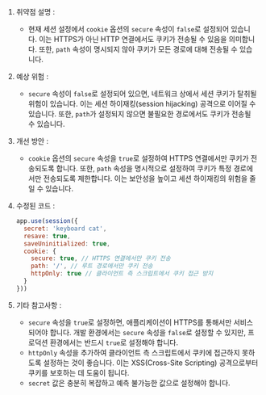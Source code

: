 1. 취약점 설명 :
   - 현재 세션 설정에서 `cookie` 옵션의 `secure` 속성이 `false`로 설정되어 있습니다. 이는 HTTPS가 아닌 HTTP 연결에서도 쿠키가 전송될 수 있음을 의미합니다. 또한, `path` 속성이 명시되지 않아 쿠키가 모든 경로에 대해 전송될 수 있습니다.

2. 예상 위험 :
   - `secure` 속성이 `false`로 설정되어 있으면, 네트워크 상에서 세션 쿠키가 탈취될 위험이 있습니다. 이는 세션 하이재킹(session hijacking) 공격으로 이어질 수 있습니다. 또한, `path`가 설정되지 않으면 불필요한 경로에서도 쿠키가 전송될 수 있습니다.

3. 개선 방안 :
   - `cookie` 옵션의 `secure` 속성을 `true`로 설정하여 HTTPS 연결에서만 쿠키가 전송되도록 합니다. 또한, `path` 속성을 명시적으로 설정하여 쿠키가 특정 경로에서만 전송되도록 제한합니다. 이는 보안성을 높이고 세션 하이재킹의 위험을 줄일 수 있습니다.

4. 수정된 코드 :
   ```javascript
   app.use(session({
     secret: 'keyboard cat',
     resave: true,
     saveUninitialized: true,
     cookie: { 
       secure: true, // HTTPS 연결에서만 쿠키 전송
       path: '/', // 루트 경로에서만 쿠키 전송
       httpOnly: true // 클라이언트 측 스크립트에서 쿠키 접근 방지
     }
   }))
   ```

5. 기타 참고사항 :
   - `secure` 속성을 `true`로 설정하면, 애플리케이션이 HTTPS를 통해서만 서비스되어야 합니다. 개발 환경에서는 `secure` 속성을 `false`로 설정할 수 있지만, 프로덕션 환경에서는 반드시 `true`로 설정해야 합니다.
   - `httpOnly` 속성을 추가하여 클라이언트 측 스크립트에서 쿠키에 접근하지 못하도록 설정하는 것이 좋습니다. 이는 XSS(Cross-Site Scripting) 공격으로부터 쿠키를 보호하는 데 도움이 됩니다.
   - `secret` 값은 충분히 복잡하고 예측 불가능한 값으로 설정해야 합니다.